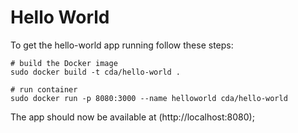 # Hello World

To get the hello-world app running follow these steps:
```
# build the Docker image
sudo docker build -t cda/hello-world .

# run container
sudo docker run -p 8080:3000 --name helloworld cda/hello-world
```
The app should now be available at (http://localhost:8080);
